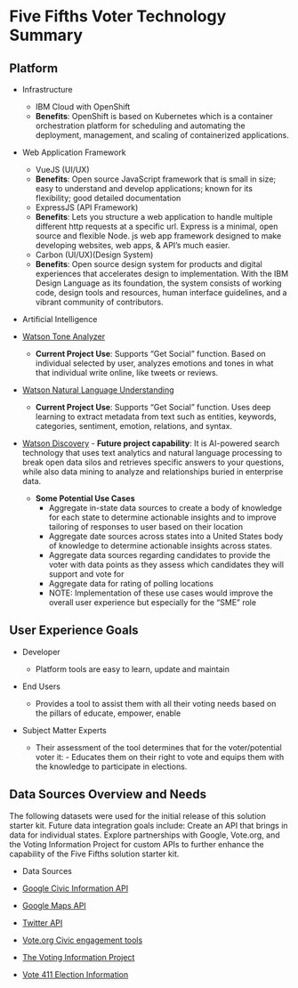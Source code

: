 # Five Fifths Voter Technology Summary

## Platform

- Infrastructure

  - IBM Cloud with OpenShift
  - **Benefits**: OpenShift is based on Kubernetes which is a container orchestration platform for scheduling and automating the deployment, management, and scaling of containerized applications.

- Web Application Framework

  - VueJS (UI/UX)
  - **Benefits**: Open source JavaScript framework that is small in size; easy to understand and develop applications; known for its flexibility; good detailed documentation
  - ExpressJS (API Framework)
  - **Benefits**: Lets you structure a web application to handle multiple different http requests at a specific url. Express is a minimal, open source and flexible Node. js web app framework designed to make developing websites, web apps, & API’s much easier.
  - Carbon (UI/UX)(Design System)
  - **Benefits**: Open source design system for products and digital experiences that accelerates design to implementation. With the IBM Design Language as its foundation, the system consists of working code, design tools and resources, human interface guidelines, and a vibrant community of contributors.

- Artificial Intelligence

- [Watson Tone Analyzer](https://www.ibm.com/watson/services/tone-analyzer/)
  - **Current Project Use**: Supports “Get Social” function.  Based on individual selected by user, analyzes emotions and tones in what that individual write online, like tweets or reviews. 

- [Watson Natural Language Understanding](https://www.ibm.com/cloud/watson-natural-language-understanding)
  - **Current Project Use**: Supports “Get Social” function.  Uses deep learning to extract metadata from text such as entities, keywords, categories, sentiment, emotion, relations, and syntax.

- [Watson Discovery]( https://www.ibm.com/cloud/watson-discovery)  - **Future project capability**: It is AI-powered search technology that uses text analytics and natural language processing to break open data silos and retrieves specific answers to your questions, while also data mining to analyze and relationships buried in enterprise data.
  - **Some Potential Use Cases**
    - Aggregate in-state data sources to create a body of knowledge for each state to determine actionable insights and to improve tailoring of responses to user based on their location
    - Aggregate date sources across states into a United States body of knowledge to determine actionable insights across states.
    - Aggregate data sources regarding candidates to provide the voter with data points as they assess which candidates they will support and vote for
    - Aggregate data for rating of polling locations
    - NOTE: Implementation of these use cases would improve the overall user experience but especially for the “SME” role

## User Experience Goals

- Developer

  - Platform tools are easy to learn, update and maintain

- End Users

  - Provides a tool to assist them with all their voting needs based on the pillars of educate, empower, enable

- Subject Matter Experts
  - Their assessment of the tool determines that for the 
    voter/potential voter it: - Educates them on their right to vote and equips them with the knowledge to participate in elections.

## Data Sources Overview and Needs

The following datasets were used for the initial release of this solution starter kit. Future data integration goals include: Create an API that brings in data for individual states. Explore partnerships with Google, Vote.org, and the Voting Information Project for custom APIs to further enhance the capability of the Five Fifths solution starter kit. 

- Data Sources

- [Google Civic Information API](https://developers.google.com/civic-information/)
- [Google Maps API](https://developers.google.com/maps/documentation)
- [Twitter API](https://developer.twitter.com/en/docs/twitter-api)
- [Vote.org Civic engagement tools](https://www.vote.org/technology/)
- [The Voting Information Project](https://www.votinginfoproject.org/)
- [Vote 411 Election Information](https://www.vote411.org/)

  
